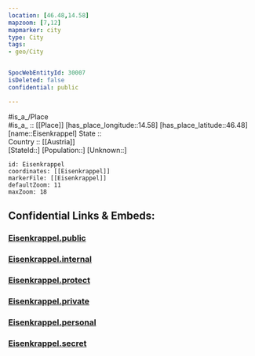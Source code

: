 ```yaml
---
location: [46.48,14.58] 
mapzoom: [7,12] 
mapmarker: city 
type: City
tags:
- geo/City


SpocWebEntityId: 30007
isDeleted: false
confidential: public

---
```

#is_a_/Place  
#is_a_ :: [[Place]] 
[has_place_longitude::14.58] 
[has_place_latitude::46.48] 
[name::Eisenkrappel] 
State ::  
Country :: [[Austria]]  
[StateId::] 
[Population::] 
[Unknown::] 


```leaflet
id: Eisenkrappel
coordinates: [[Eisenkrappel]] 
markerFile: [[Eisenkrappel]] 
defaultZoom: 11 
maxZoom: 18
```


## Confidential Links & Embeds: 

### [Eisenkrappel.public](/_public/\Earth\Continent\Europe\Europe~Central\Austria\Austrias_States\Kärnten\CityEisenkrappel.public.md) 

### [Eisenkrappel.internal](/_internal/\Earth\Continent\Europe\Europe~Central\Austria\Austrias_States\Kärnten\CityEisenkrappel.internal.md) 

### [Eisenkrappel.protect](/_protect/\Earth\Continent\Europe\Europe~Central\Austria\Austrias_States\Kärnten\CityEisenkrappel.protect.md) 

### [Eisenkrappel.private](/_private/\Earth\Continent\Europe\Europe~Central\Austria\Austrias_States\Kärnten\CityEisenkrappel.private.md) 

### [Eisenkrappel.personal](/_personal/\Earth\Continent\Europe\Europe~Central\Austria\Austrias_States\Kärnten\CityEisenkrappel.personal.md) 

### [Eisenkrappel.secret](/_secret/\Earth\Continent\Europe\Europe~Central\Austria\Austrias_States\Kärnten\CityEisenkrappel.secret.md)

